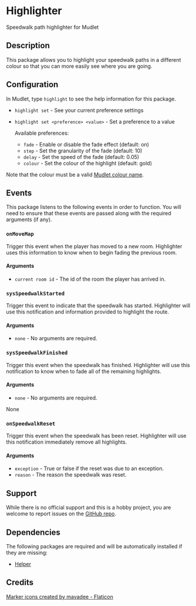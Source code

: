 # Highlighter

Speedwalk path highlighter for Mudlet

## Description

This package allows you to highlight your speedwalk paths in a different colour
so that you can more easily see where you are going.

## Configuration

In Mudlet, type `highlight` to see the help information for this package.

* `highlight set` - See your current preference settings
* `highlight set <preference> <value>` - Set a preference to a value

  Available preferences:
  * `fade` - Enable or disable the fade effect (default: on)
  * `step` - Set the granularity of the fade (default: 10)
  * `delay` - Set the speed of the fade (default: 0.05)
  * `colour` - Set the colour of the highlight (default: gold)

Note that the colour must be a valid [Mudlet colour name](https://wiki.mudlet.org/images/c/c3/ShowColors.png).

## Events

This package listens to the following events in order to function. You will
need to ensure that these events are passed along with the required arguments
(if any).

### `onMoveMap`

Trigger this event when the player has moved to a new room. Highlighter uses
this information to know when to begin fading the previous room.

#### Arguments

* `current room id` - The id of the room the player has arrived in.

### `sysSpeedwalkStarted`

Trigger this event to indicate that the speedwalk has started. Highlighter will
use this notification and information provided to highlight the route.

#### Arguments

* `none` - No arguments are required.

### `sysSpeedwalkFinished`

Trigger this event when the speedwalk has finished. Highlighter will use this
notification to know when to fade all of the remaining highlights.

#### Arguments

* `none` - No arguments are required.

None

### `onSpeedwalkReset`

Trigger this event when the speedwalk has been reset. Highlighter will use this
notification immediately remove all highlights.

#### Arguments

* `exception` - True or false if the reset was due to an exception.
* `reason` - The reason the speedwalk was reset.

## Support

While there is no official support and this is a hobby project, you are welcome
to report issues on the [GitHub repo](https://github.com/gesslar/Highlighter).

## Dependencies

The following packages are required and will be automatically installed if they
are missing:

* [Helper](https://github.com/gesslar/Helper)

## Credits

[Marker icons created by mavadee - Flaticon](https://www.flaticon.com/free-icons/marker)
